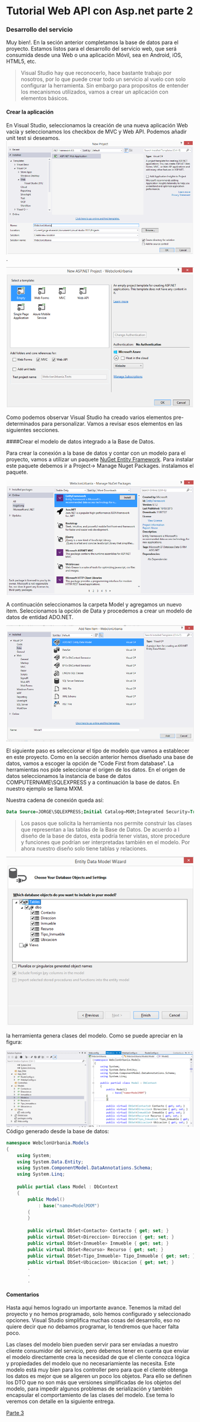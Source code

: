 # Tutorial Web API con Asp.net parte 2

### Desarrollo del servicio

Muy bien!. En la seción anterior completamos la base de datos para el proyecto. Estamos listos para el desarrollo del servicio web, que será consumida desde una Web o una aplicación Móvil, sea en Android, iOS, HTML5, etc.

>Visual Studio hay que reconocerlo, hace bastante trabajo por nosotros, por lo que puede crear todo un servicio al vuelo con solo configurar la herramienta. Sin embargo para propositos de entender los mecanismos utilizados, vamos a crear un aplicación con elementos básicos.

#### Crear la aplicación

En Visual Studio, seleccionamos la creación de una nueva aplicación Web vacía y seleccionamos los checkbox de MVC y Web API.  Podemos añadir unit test si deseamos.
![Nuevo proyecto](images/nuevaweb.PNG).

![Nuevo proyecto](images/nuevaweb4.PNG)

Como podemos observar Visual Studio ha creado varios elementos pre-determinados para personalizar. Vamos a revisar esos elementos en las siguientes secciones.

####Crear el modelo de datos integrado a la Base de Datos.

Para crear la conexión a la base de datos y contar con un modelo para el proyecto, vamos a utilizar un paquete [NuGet Entity Framework][1].
Para instalar este paquete debemos ir a Project-> Manage Nuget Packages. instalamos el paquete.

![entity framework](images/nuget.PNG)

A continuación seleccionamos la carpeta Model y agregamos un nuevo item. Seleccionamos la opción de Data y procedemos a crear un modelo de datos de entidad ADO.NET. 

![model](images/adonet.PNG)


El siguiente paso es seleccionar el tipo de modelo que vamos a establecer en este proyecto. Como en la sección anterior hemos diseñado una base de datos, vamos a escoger la opción de "Code First from database". La herramientas nos pide seleccionar el origen de los datos. En el origen de datos seleccionamos la instancia de base de datos COMPUTERNAME\SQLEXPRESS y a continuación la base de datos. En nuestro ejemplo se llama MXM. 

Nuestra cadena de conexión queda así:

```sql
Data Source=JORGE\SQLEXPRESS;Initial Catalog=MXM;Integrated Security=True
```

>Los pasos que solicita la herramienta nos permite construir las clases que representan a las tablas de la Base de Datos. De acuerdo a l diseño de la base de datos, esta podría tener vistas, store procedure y funciones que podrían ser interpretadas también en el modelo. Por ahora nuestro diseño solo tiene tablas y relaciones.

![entity](images/entity.PNG)

la herramienta genera clases del modelo. Como se puede apreciar en la figura:

![code](images/codemodel.PNG)
Código generado desde la base de datos:
```c#
namespace WebclonUrbania.Models
{
    using System;
    using System.Data.Entity;
    using System.ComponentModel.DataAnnotations.Schema;
    using System.Linq;

    public partial class Model : DbContext
    {
        public Model()
            : base("name=ModelMXM")
        {
        }

        public virtual DbSet<Contacto> Contacto { get; set; }
        public virtual DbSet<Direccion> Direccion { get; set; }
        public virtual DbSet<Inmueble> Inmueble { get; set; }
        public virtual DbSet<Recurso> Recurso { get; set; }
        public virtual DbSet<Tipo_Inmueble> Tipo_Inmueble { get; set; }
        public virtual DbSet<Ubicacion> Ubicacion { get; set; }
        .
        .
        .

```

#### Comentarios 

Hasta aquí hemos logrado un importante avance. Tenemos la mitad del proyecto y no hemos programado, solo hemos configurado y seleccionado opciones. Visual Studio simplifica muchas cosas del desarrollo, eso no quiere decir que no debamos programar, lo tendremos que hacer falta poco. 

Las clases del modelo bien pueden servir para ser enviadas a nuestro cliente consumidor del servicio, pero debemos tener en cuenta que enviar el modelo directamente crea la necesidad de que el cliente conozca lógica y propiedades del modelo que no necesariamiente las necesita. Este modelo está muy bien para los controller pero para que el cliente obtenga los datos es mejor que se aligeren un poco los objetos. Para ello se definen los DTO que no son más que versiones simplificadas de los objetos del modelo, para impedir algunos problemas de serialización y también encapsular el comportamiento de las clases del modelo. Ese tema lo veremos con detalle en la siguiente entrega.

[Parte 3](/introduccion_rest3.md)

[1]:https://www.nuget.org/
